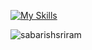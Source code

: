 


[![My Skills](https://skillicons.dev/icons?i=nextjs,react,vue,vite,js,ts,tailwindcss,bootstrap,nodejs,express,postgres,mongodb,supabase,firebase,mysql,html,css,git,github,c,cpp,java,postman,vercel,netlify,figma,vscode&perline=8)](https://skillicons.dev)

<p><img align="center" src="https://github-readme-stats.vercel.app/api/top-langs?username=sabarishsriram&show_icons=true&theme=dark&locale=en&layout=donut-vertical" alt="sabarishsriram" /></p>
